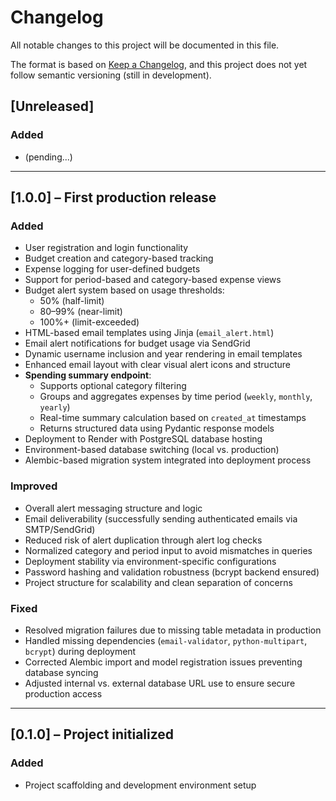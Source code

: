 # Changelog

All notable changes to this project will be documented in this file.

The format is based on [Keep a Changelog](https://keepachangelog.com/en/1.0.0/),
and this project does not yet follow semantic versioning (still in development).

## [Unreleased]

### Added
- (pending...)

---

## [1.0.0] – First production release

### Added
- User registration and login functionality
- Budget creation and category-based tracking
- Expense logging for user-defined budgets
- Support for period-based and category-based expense views
- Budget alert system based on usage thresholds:
  - 50% (half-limit)
  - 80–99% (near-limit)
  - 100%+ (limit-exceeded)
- HTML-based email templates using Jinja (`email_alert.html`)
- Email alert notifications for budget usage via SendGrid
- Dynamic username inclusion and year rendering in email templates
- Enhanced email layout with clear visual alert icons and structure
- **Spending summary endpoint**:
  - Supports optional category filtering
  - Groups and aggregates expenses by time period (`weekly`, `monthly`, `yearly`)
  - Real-time summary calculation based on `created_at` timestamps
  - Returns structured data using Pydantic response models
- Deployment to Render with PostgreSQL database hosting
- Environment-based database switching (local vs. production)
- Alembic-based migration system integrated into deployment process

### Improved
- Overall alert messaging structure and logic
- Email deliverability (successfully sending authenticated emails via SMTP/SendGrid)
- Reduced risk of alert duplication through alert log checks
- Normalized category and period input to avoid mismatches in queries
- Deployment stability via environment-specific configurations
- Password hashing and validation robustness (bcrypt backend ensured)
- Project structure for scalability and clean separation of concerns

### Fixed
- Resolved migration failures due to missing table metadata in production
- Handled missing dependencies (`email-validator`, `python-multipart`, `bcrypt`) during deployment
- Corrected Alembic import and model registration issues preventing database syncing
- Adjusted internal vs. external database URL use to ensure secure production access

---

## [0.1.0] – Project initialized

### Added
- Project scaffolding and development environment setup